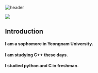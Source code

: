![header](https://capsule-render.vercel.app/api?type=waving&color=gradient&height=300&section=header&text=Hello%20world%20!)

<a href="https://www.instagram.com/2_c__young/" target="_blank"><img src="https://img.shields.io/badge/Instagram-E4405F?style=flat-square&logo=Instagram&logoColor=white"/></a>

## Introduction
#### I am a sophomore in Yeongnam University.
#### I am studying C++ these days.
#### I studied python and C in freshman.
<!--
**2-C-Young/2-C-Young** is a ✨ _special_ ✨ repository because its `README.md` (this file) appears on your GitHub profile.

Here are some ideas to get you started:

- 🔭 I’m currently working on ...
- 🌱 I’m currently learning ...
- 👯 I’m looking to collaborate on ...
- 🤔 I’m looking for help with ...
- 💬 Ask me about ...
- 📫 How to reach me: ...
- 😄 Pronouns: ...
- ⚡ Fun fact: ...
-->
